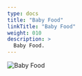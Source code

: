 ```yaml
---
type: docs
title: "Baby Food"
linkTitle: "Baby Food"
weight: 010
description: >
  Baby Food.
---
```


![Baby Food](/images/bootcamp-slides/microservices-bootcamp/Slide188.PNG)
